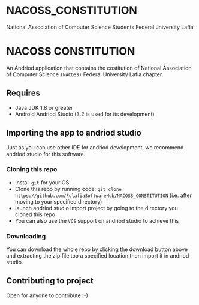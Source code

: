 # NACOSS_CONSTITUTION
National Association of Computer Science Students Federal university Lafia
# NACOSS CONSTITUTION

An Andriod application that contains the costitution of National Association of Computer Science `(NACOSS)` Federal University Lafia chapter.  

## Requires

- Java JDK 1.8 or greater
- Android Andriod Studio (3.2 is used for its development)


## Importing the app to andriod studio

Just as you can use other IDE for andriod development, we recommend andriod studio for this software.  

### Cloning this repo

- Install `git` for your OS
- Clone this repo by running code: `git clone https://github.com/FulafiaSoftwareHub/NACOSS_CONSTITUTION` (i.e. after moving to your specified directory)
- launch andriod studio import project by going to the directory you cloned this repo
- You can also use the `VCS` support on andriod studio to achieve this

### Downloading 

You can download the whole repo by clicking the download button above and extracting the zip file too a specified location then import it in andriod studio.

## Contributing to project

Open for anyone to contribute :-)
